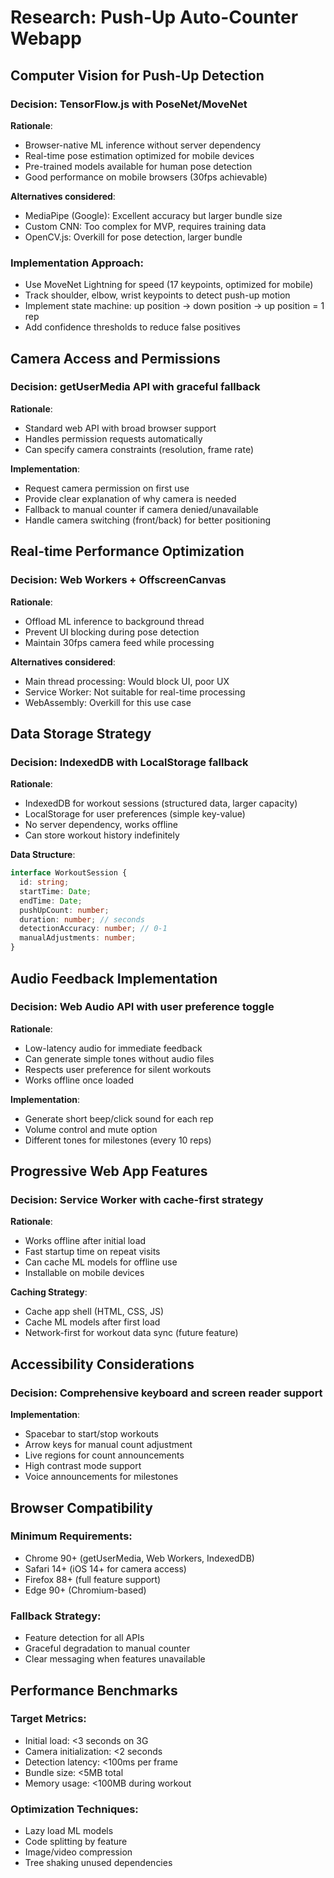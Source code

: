 # Research: Push-Up Auto-Counter Webapp

## Computer Vision for Push-Up Detection

### Decision: TensorFlow.js with PoseNet/MoveNet
**Rationale**: 
- Browser-native ML inference without server dependency
- Real-time pose estimation optimized for mobile devices
- Pre-trained models available for human pose detection
- Good performance on mobile browsers (30fps achievable)

**Alternatives considered**:
- MediaPipe (Google): Excellent accuracy but larger bundle size
- Custom CNN: Too complex for MVP, requires training data
- OpenCV.js: Overkill for pose detection, larger bundle

### Implementation Approach:
- Use MoveNet Lightning for speed (17 keypoints, optimized for mobile)
- Track shoulder, elbow, wrist keypoints to detect push-up motion
- Implement state machine: up position → down position → up position = 1 rep
- Add confidence thresholds to reduce false positives

## Camera Access and Permissions

### Decision: getUserMedia API with graceful fallback
**Rationale**:
- Standard web API with broad browser support
- Handles permission requests automatically
- Can specify camera constraints (resolution, frame rate)

**Implementation**:
- Request camera permission on first use
- Provide clear explanation of why camera is needed
- Fallback to manual counter if camera denied/unavailable
- Handle camera switching (front/back) for better positioning

## Real-time Performance Optimization

### Decision: Web Workers + OffscreenCanvas
**Rationale**:
- Offload ML inference to background thread
- Prevent UI blocking during pose detection
- Maintain 30fps camera feed while processing

**Alternatives considered**:
- Main thread processing: Would block UI, poor UX
- Service Worker: Not suitable for real-time processing
- WebAssembly: Overkill for this use case

## Data Storage Strategy

### Decision: IndexedDB with LocalStorage fallback
**Rationale**:
- IndexedDB for workout sessions (structured data, larger capacity)
- LocalStorage for user preferences (simple key-value)
- No server dependency, works offline
- Can store workout history indefinitely

**Data Structure**:
```typescript
interface WorkoutSession {
  id: string;
  startTime: Date;
  endTime: Date;
  pushUpCount: number;
  duration: number; // seconds
  detectionAccuracy: number; // 0-1
  manualAdjustments: number;
}
```

## Audio Feedback Implementation

### Decision: Web Audio API with user preference toggle
**Rationale**:
- Low-latency audio for immediate feedback
- Can generate simple tones without audio files
- Respects user preference for silent workouts
- Works offline once loaded

**Implementation**:
- Generate short beep/click sound for each rep
- Volume control and mute option
- Different tones for milestones (every 10 reps)

## Progressive Web App Features

### Decision: Service Worker with cache-first strategy
**Rationale**:
- Works offline after initial load
- Fast startup time on repeat visits
- Can cache ML models for offline use
- Installable on mobile devices

**Caching Strategy**:
- Cache app shell (HTML, CSS, JS)
- Cache ML models after first load
- Network-first for workout data sync (future feature)

## Accessibility Considerations

### Decision: Comprehensive keyboard and screen reader support
**Implementation**:
- Spacebar to start/stop workouts
- Arrow keys for manual count adjustment
- Live regions for count announcements
- High contrast mode support
- Voice announcements for milestones

## Browser Compatibility

### Minimum Requirements:
- Chrome 90+ (getUserMedia, Web Workers, IndexedDB)
- Safari 14+ (iOS 14+ for camera access)
- Firefox 88+ (full feature support)
- Edge 90+ (Chromium-based)

### Fallback Strategy:
- Feature detection for all APIs
- Graceful degradation to manual counter
- Clear messaging when features unavailable

## Performance Benchmarks

### Target Metrics:
- Initial load: <3 seconds on 3G
- Camera initialization: <2 seconds
- Detection latency: <100ms per frame
- Bundle size: <5MB total
- Memory usage: <100MB during workout

### Optimization Techniques:
- Lazy load ML models
- Code splitting by feature
- Image/video compression
- Tree shaking unused dependencies

